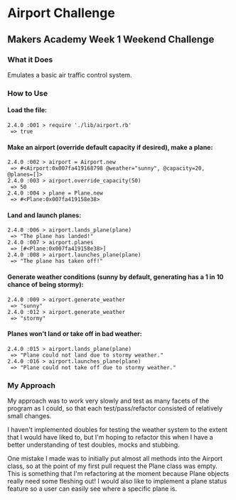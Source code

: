 # Airport Challenge
## Makers Academy Week 1 Weekend Challenge

### What it Does
Emulates a basic air traffic control system.

### How to Use

#### Load the file:
```
2.4.0 :001 > require './lib/airport.rb'
 => true
```
#### Make an airport (override default capacity if desired), make a plane:
```
2.4.0 :002 > airport = Airport.new
 => #<Airport:0x007fa419168798 @weather="sunny", @capacity=20, @planes=[]>
2.4.0 :003 > airport.override_capacity(50)
 => 50
2.4.0 :004 > plane = Plane.new
 => #<Plane:0x007fa419158e38>
```
#### Land and launch planes:
```
2.4.0 :006 > airport.lands_plane(plane)
 => "The plane has landed!"
2.4.0 :007 > airport.planes
 => [#<Plane:0x007fa419158e38>]
2.4.0 :008 > airport.launches_plane(plane)
 => "The plane has taken off!"   
```
#### Generate weather conditions (sunny by default, generating has a 1 in 10 chance of being stormy):
```
2.4.0 :009 > airport.generate_weather
 => "sunny"
2.4.0 :012 > airport.generate_weather
 => "stormy"
```
#### Planes won't land or take off in bad weather:
```
2.4.0 :015 > airport.lands_plane(plane)
 => "Plane could not land due to stormy weather."
2.4.0 :016 > airport.launches_plane(plane)
 => "Plane could not take off due to stormy weather."
```

### My Approach

My approach was to work very slowly and test as many facets of the program as I could, so that each test/pass/refactor consisted of relatively small changes.

I haven't implemented doubles for testing the weather system to the extent that I would have liked to, but I'm hoping to refactor this when I have a better understanding of test doubles, mocks and stubbing.

One mistake I made was to initially put almost all methods into the Airport class, so at the point of my first pull request the Plane class was empty. This is something that I'm refactoring at the moment because Plane objects really need some fleshing out! I would also like to implement a plane status feature so a user can easily see where a specific plane is.
